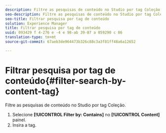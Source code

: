 ```yaml
---
description: Filtre as pesquisas de conteúdo no Studio por tag Coleção.
seo-description: Filtre as pesquisas de conteúdo no Studio por tag Coleção.
seo-title: Filtrar pesquisa por tag de conteúdo
solution: Experience Manager
title: Filtrar pesquisa por tag de conteúdo
uuid: 093429 f 4-276 e -4 e 98-ab 39-87 a 059290 c 86
translation-type: tm+mt
source-git-commit: 67aeb3de964473b326c88c3a3f81ff48a6a12652

---
```



# Filtrar pesquisa por tag de conteúdo{#filter-search-by-content-tag}

Filtre as pesquisas de conteúdo no Studio por tag Coleção.

1. Selecione **[!UICONTROL Filter by: Contains]** no **[!UICONTROL Content]** painel.
1. Insira a tag.
